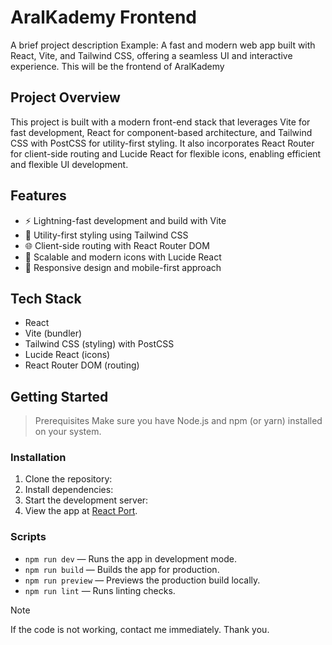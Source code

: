 # AralKademy Frontend
A brief project description
Example: A fast and modern web app built with React, Vite, and Tailwind CSS, offering a seamless UI and interactive experience.
This will be the frontend of AralKademy

## Project Overview
This project is built with a modern front-end stack that leverages Vite for fast development, React for component-based architecture, and Tailwind CSS with PostCSS for utility-first styling. It also incorporates React Router for client-side routing and Lucide React for flexible icons, enabling efficient and flexible UI development.

## Features
- ⚡ Lightning-fast development and build with Vite
- 🎨 Utility-first styling using Tailwind CSS
- 🌐 Client-side routing with React Router DOM
- 🎉 Scalable and modern icons with Lucide React
- 📱 Responsive design and mobile-first approach

## Tech Stack
- React
- Vite (bundler)
- Tailwind CSS (styling) with PostCSS
- Lucide React (icons)
- React Router DOM (routing)

## Getting Started
> Prerequisites
Make sure you have Node.js and npm (or yarn) installed on your system.

### Installation
1. Clone the repository:
2. Install dependencies:
3. Start the development server:
4. View the app at [React Port](http://localhost:3000).

### Scripts
- `npm run dev` — Runs the app in development mode.
- `npm run build` — Builds the app for production.
- `npm run preview` — Previews the production build locally.
- `npm run lint` — Runs linting checks.

> [!NOTE]
> If the code is not working, contact me immediately. Thank you.

[^1]: Tailwind CSS Documentation: [Tailwind CSS](https://tailwindcss.com/docs/content-configuration).

[^2]: Lucide React Documentation: [Lucide React](https://lucide.dev/).